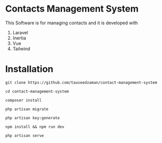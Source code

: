 # Contacts Management System

This Software is for managing contacts and it is developed with
1. Laravel
2. Inertia
3. Vue
4. Tailwind

# Installation

`
git clone https://github.com/tauseedzaman/contact-management-system
`

`
cd contact-management-system
`

`
composer install
`

`
php artisan migrate
`

`
php artisan key:generate
`

`
npm install && npm run dev
`

`
php artisan serve
`
